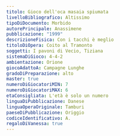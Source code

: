 ```yaml
---
titolo: Gioco dell'oca masaia spiumata
livelloBibliografico: Altissimo
tipoDiDocumento: Morbido
autorePrincipale: Anassimene
pubblicazione: "1999"
descrizioneFisica: Con i tacchi è meglio
titoloDiOpera: Coito al Tramonto
soggetti: I pavoni di Vecio, Tiziana
sistemaDiGioco: 4-4-2
ambientazione: Orione
giocoAdattoA: Campagne Lunghe
gradoDiPreparazione: alto
master: true
numeroDiGiocatoriMIN: 7
numeroDiGiocatoriMAX: 6
etaConsigliata: L'età è solo un numero
linguaDiPubblicazione: Danese
linguaOperaOriginale: Tamburi
paeseDiPubblicazione: Origgio
codiceIdentificativo: A.
regaloDiVanessa: true
---
```

